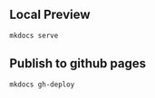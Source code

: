## Local Preview

```bash
mkdocs serve
```

## Publish to github pages

```bash
mkdocs gh-deploy
```
